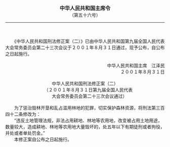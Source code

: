 <div id="div_content"><font color="#760026"></font> <p align="center"><b><font style="font-size:16px;" class="MTitle">中华人民共和国主席令<br></font></b><font style="font-size:14px;">
（第五十六号）</font></p><hr color="red"><br>
<br>
　　《中华人民共和国刑法修正案（二）》已由中华人民共和国第九届全国人民代表大会常务委员会第二十三次会议于２００１年８月３１日通过，现予公布，自公布之日起施行。<br>
<br>
<div align="right">中华人民共和国主席　江泽民<br>
２００１年８月３１日<br>
</div><br>
<div align="center">中华人民共和国刑法修正案（二）<br>
　　（２００１年８月３１日第九届全国人民代表<br>
　　大会常务委员会第二十三次会议通过）<br>
</div><br>
　　为了惩治毁林开垦和乱占滥用林地的犯罪，切实保护森林资源，将刑法第三百四十二条修改为：<br>
　　“违反土地管理法规，非法占用耕地、林地等农用地，改变被占用土地用途，数量较大，造成耕地、林地等农用地大量毁坏的，处五年以下有期徒刑或者拘役，并处或者单处罚金。”<br>
　　本修正案自公布之日起施行。<br>
<br>
<br>
</div>